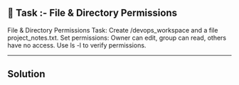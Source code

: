 ## 📌 Task :-  File & Directory Permissions
 File & Directory Permissions
Task: Create /devops_workspace and a file project_notes.txt. Set permissions: Owner can edit, group can read, others have no access. Use ls -l to verify permissions.

---

## Solution 
